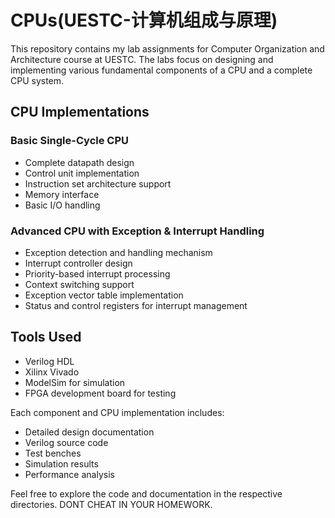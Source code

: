 # CPUs(UESTC-计算机组成与原理)
This repository contains my lab assignments for Computer Organization and Architecture course at UESTC. The labs focus on designing and implementing various fundamental components of a CPU and a complete CPU system.
## CPU Implementations

### Basic Single-Cycle CPU
- Complete datapath design
- Control unit implementation
- Instruction set architecture support
- Memory interface
- Basic I/O handling

### Advanced CPU with Exception & Interrupt Handling
- Exception detection and handling mechanism
- Interrupt controller design
- Priority-based interrupt processing
- Context switching support
- Exception vector table implementation
- Status and control registers for interrupt management

## Tools Used
- Verilog HDL
- Xilinx Vivado
- ModelSim for simulation
- FPGA development board for testing

Each component and CPU implementation includes:
- Detailed design documentation
- Verilog source code
- Test benches
- Simulation results
- Performance analysis

Feel free to explore the code and documentation in the respective directories. DONT CHEAT IN YOUR HOMEWORK.


